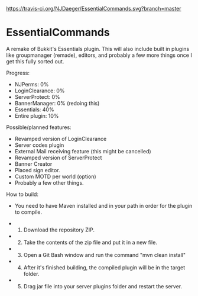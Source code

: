 https://travis-ci.org/NJDaeger/EssentialCommands.svg?branch=master
# EssentialCommands
A remake of Bukkit's Essentials plugin. This will also include built in plugins like groupmanager (remade), editors, and probably a few more things once I get this fully sorted out.

Progress:
- NJPerms: 0%
- LoginClearance: 0%
- ServerProtect: 0%
- BannerManager: 0% (redoing this)
- Essentials: 40%
- Entire plugin: 10%

Possible/planned features:
- Revamped version of LoginClearance
- Server codes plugin
- External Mail receiving feature (this might be cancelled)
- Revamped version of ServerProtect
- Banner Creator
- Placed sign editor.
- Custom MOTD per world (option)
- Probably a few other things.

How to build:

- You need to have Maven installed and in your path in order for the plugin to compile.

- 1. Download the repository ZIP.
- 2. Take the contents of the zip file and put it in a new file.
- 3. Open a Git Bash window and run the command "mvn clean install"
- 4. After it's finished building, the compiled plugin will be in the target folder.
- 5. Drag jar file into your server plugins folder and restart the server.
